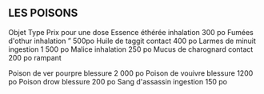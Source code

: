 ## LES POISONS


Objet Type Prix pour une dose
Essence éthérée inhalation 300 po
Fumées d'othur inhalation ”  500po
Huile de taggit contact 400 po
Larmes de minuit ingestion 1 500 po
Malice inhalation 250 po
Mucus de charognard contact 200 po
rampant

Poison de ver pourpre blessure 2 000 po
Poison de vouivre blessure 1200 po
Poison drow blessure 200 po
Sang d'assassin ingestion 150 po